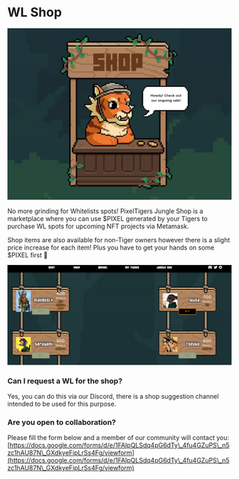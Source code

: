 # WL Shop

![](<../../.gitbook/assets/image (1).png>)

No more grinding for Whitelists spots! PixelTigers Jungle Shop is a marketplace where you can use $PIXEL generated by your Tigers to purchase WL spots for upcoming NFT projects via Metamask.&#x20;

Shop items are also available for non-Tiger owners however there is a slight price increase for each item! Plus you have to get your hands on some $PIXEL first 🤭

![](<../../.gitbook/assets/image (2) (1).png>)

### Can I request a WL for the shop?

Yes, you can do this via our Discord, there is a shop suggestion channel intended to be used for this purpose.&#x20;

### Are you open to collaboration?

Please fill the form below and a member of our community will contact you: [https://docs.google.com/forms/d/e/1FAIpQLSdq4pG6dTy\_4fu4GZuPS\_n5zc1hAU87N\_GXdkyeFipLrSs4Fg/viewform](https://docs.google.com/forms/d/e/1FAIpQLSdq4pG6dTy\_4fu4GZuPS\_n5zc1hAU87N\_GXdkyeFipLrSs4Fg/viewform)
